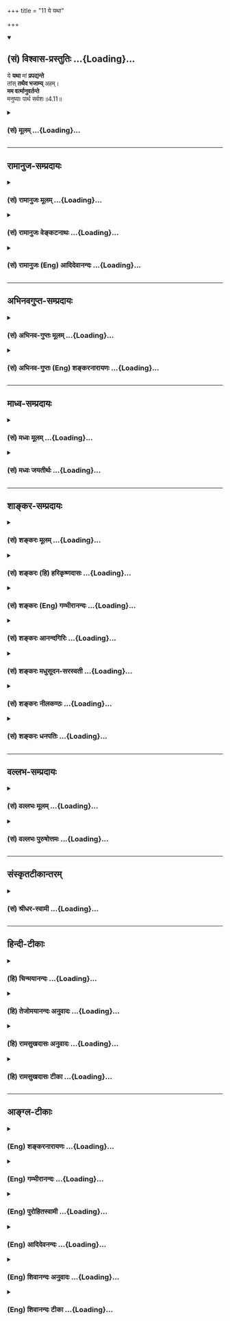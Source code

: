 +++
title = "11 ये यथा"

+++
<div class="js_include" newlevelforh1="2" title="(सं) विश्वास-प्रस्तुतिः" unfilled url="/mahAbhAratam/vyAsaH/shlokashaH/06-bhIShma-parva/03-bhagavad-gItA-parva/saMskRtam/vishvAsa-prastutiH/04_jnAna-yogaH_brahmArp/11_ye_yathA.md">
<details open><summary><h2>(सं) विश्वास-प्रस्तुतिः ...{Loading}...</h2></summary>

ये **यथा** मां **प्रपद्यन्ते**  
तांस् **तथैव भजाम्य्** अहम्।  
**मम वर्त्मानुवर्तन्ते**  
मनुष्याः पार्थ सर्वशः॥4.11॥
</details>
</div>
<div class="js_include collapsed" newlevelforh1="3" title="(सं) मूलम्" unfilled url="/mahAbhAratam/vyAsaH/shlokashaH/06-bhIShma-parva/03-bhagavad-gItA-parva/saMskRtam/mUlam/04_jnAna-yogaH_brahmArp/11_ye_yathA.md">
<details><summary><h3>(सं) मूलम् ...{Loading}...</h3></summary>

ये यथा मां प्रपद्यन्ते तांस्तथैव भजाम्यहम्।  
मम वर्त्मानुवर्तन्ते मनुष्याः पार्थ सर्वशः।।4.11।।
</details>
</div>


_________________
## रामानुज-सम्प्रदायः
<div class="js_include collapsed" newlevelforh1="3" title="(सं) रामानुजः मूलम्" unfilled url="/mahAbhAratam/vyAsaH/shlokashaH/06-bhIShma-parva/03-bhagavad-gItA-parva/saMskRtam/rAmAnujaH/mUlam/04_jnAna-yogaH_brahmArp/11_ye_yathA.md">
<details><summary><h3>(सं) रामानुजः मूलम् ...{Loading}...</h3></summary>

।।4.11। **ये** मत्समाश्रयणापेक्षा **यथा** येन प्रकारेण स्वापेक्षानुरूपं
**मां** संकल्प्य **प्रपद्यन्ते** समाश्रयन्ते **तान्** प्रति **तथैव**
तन्मनीषितप्रकारेण **भजामि** मां दर्शयामि। किमत्र बहुना सर्वे मनुष्या
मदनुवर्तनैकमनोरथा **मम वर्त्म** मत्स्वभावं सर्वं योगिनां वाङ्मनसागोचरम्
अपि स्वकीयैः चक्षुरादिकरणैः **सर्वशः** स्वापेक्षितैः सर्वप्रकारैः अनुभूय
**अनुवर्तन्ते। इदानीं प्रासङ्गिकं परिसमाप्य प्रकृतस्य कर्मयोगस्य
ज्ञानाकारताप्रकारं वक्तुं तथाविधकर्मयोगाधिकारिणो दुर्लभत्वम् आह**

</details>
</div>
<div class="js_include collapsed" newlevelforh1="3" title="(सं) रामानुजः वेङ्कटनाथः" unfilled url="/mahAbhAratam/vyAsaH/shlokashaH/06-bhIShma-parva/03-bhagavad-gItA-parva/saMskRtam/rAmAnujaH/venkaTanAthaH/04_jnAna-yogaH_brahmArp/11_ye_yathA.md">
<details><summary><h3>(सं) रामानुजः वेङ्कटनाथः ...{Loading}...</h3></summary>

  
  
।।4.11।। एवं
साधुपरित्राणाद्यर्थदेवमनुष्यादिसजातीयस्वेच्छावतारवर्णनमुखेनोपासनोपयुक्तं
स्वस्य सौलभ्यमुक्तम्। अथ तस्यैव काष्ठाप्राप्तां दशां दर्शयति ये यथा इति
श्लोकेन। अत्र कृष्णावतारवृत्तान्तेन सहार्चावतारवृत्तान्तोऽपि
सङ्गृहीतः। ये यथा तांस्तथैव इति शब्दाः
पूर्वोक्ताधिकारितदनुष्ठानप्रकारादिनियमनिवृत्तिपरा इत्यभिप्रायेणाह न
केवलमिति। स्वापेक्षानुरूपमिति
पतित्वपुत्रत्वसारथित्ववाराहनारसिंहादिप्रक्रिययेत्यर्थः। सङ्कल्प्य
मनोरथविषयं कृत्वेत्यर्थः। एतदेवात्र प्रपदनमित्याह समाश्रयन्त
इति। तांस्तथैव भजाम्यहम् इत्यत्र तद्भजनप्रकारेणाहमपि
तान्भजामीत्येतदसङ्गतमिति शङ्कानिरासाय तथैवेत्यस्यार्थमाह
तन्मनीषितप्रकारेणेति। न तु स्वकीयपरत्वानुरूपप्रकारेणेति भावः। अत्र
यथाभिलषितफलप्रदानेन पक्षपातपरिहारार्थत्वं परोक्तं पूर्वोत्तराभ्यां
नात्यन्तसङ्गतञ्चातुर्वर्ण्यम् 4।13 इत्यादिनाऽर्थतः पुनरुक्तिश्च स्यात्।
सेवकान् प्रति सेव्यस्य भजनं नाम सुलभदर्शनत्वमित्यभिप्रायेणमां
दर्शयामीत्युक्तम्।  
  
उक्तार्थस्य लोकेऽपि प्रदर्शनपरमुत्तरार्धम् न पुनःयदि ह्यहं न वर्तेयम्
3।23 इत्यादाविव स्वस्य लोकानुविधेयानुष्ठानवत्त्वपरम्
तस्येहासङ्गतत्वादित्यभिप्रायेण वाङ्मनसागोचरसौलभ्यपरतां विवृणोति किमत्र
बहुनेति। मनुष्यशब्दः स्त्र्यादीनामपि सङ्ग्राहक इत्यभिप्रायेण सर्वशब्दः।
अत्र वर्त्मशब्दो न साक्षात्सरणिवाचकः असङ्गतवाक्यार्थत्वप्रसङ्गात्।
नाप्याचारपरः तस्याप्यत्रासङ्गतत्वेनोक्तदूषणत्वात्। अत एवएवं प्रवर्तितं
चक्रम् 3।16तेनैव स्थापिता ब्रह्ममर्यादा लोकभाविनी
इत्याद्युक्तशास्त्रमर्यादानुवर्तनपरत्वमपि निरस्तम्। अतोऽत्र
सौलभ्योपदेशप्रकरणे
स्वासाधारणविग्रहचेष्टासौशील्यादिस्वभावसमुदायपरत्वमेवोचितमित्यभिप्रायेणोक्तं
मम वर्त्म मत्स्वभावं सर्वमिति। सरणिवाचकमपि हिशब्दमुपचारात् स्वभावविषयतया
प्रयुञ्जते। यथाकोऽयं पन्था यदसि विमुखो मन्दभाग्ये मयीत्थम् इति। मनुष्याः
इत्यनेन सूचितमुच्यते योगिनामिति। योगपरिशुद्धमनसां वाङ्मनसागोचरमपि मां
सचक्षुषो मनुष्या बाह्येन्द्रियैरप्यनुभवन्तीत्यर्थः।
प्रियतमपितृपुत्रसुहृद्भ्रातृभृत्यसारथित्वादिरूपाण्यर्चावताररूपाणि
चसर्वशः इत्यनेन विवक्षितानीत्याहस्वापेक्षितैरिति। अनुभूयानुवर्तन्ते
अनुभवन्तो वर्तन्त इत्यर्थः। अलङ्करणयात्रोत्सवसेवादिर्वाऽत्र प्रकारः।
अत्र योगिनां वाङ्मनसागोचरमपिचक्षुरादिकरणैः इति वचनादर्चावताररूपेऽपि
पररूपत्वानुसन्धानं दर्शितम्। यथा स्मरन्तितामेव ब्रह्मरूपिणीम्
वि.ध.103।29 इति। वक्ष्यति च भगवान्भुजैश्चतुर्भिः इत्यादि। एवं प्रसङ्गात्
सौलभ्यातिरेकं सारथ्यादिना पश्यतोऽपि पाण्डवस्योपासिसिषापूर्त्यर्थं
कण्ठोक्त्याप्युपदिदेश।  
  
नन्वेतावताऽपि चोद्यानुमानतर्काणां कः परिहार उक्तो भवति तदुच्यते
हेयप्रत्यनीकः स्वयं हेयं कथमुपाददीतेति चोद्यमवतारादेर्हेयत्वाभावादेव
निरस्तम् तदभावश्चाकर्मवश्यत्वाप्राकृतत्वस्वेच्छाकृतत्वादिभिः।
पुण्यपापाद्यभावे नियन्त्रन्तराभावे च कथं जन्मादीत्येतदपि स्वेच्छया
परिहृतम्। हिताहिताज्ञानाशक्त्यादिचोद्यमकर्मवश्यस्य
लीलयाऽवतरतोऽस्याहिताभावात्तदज्ञानाभावाच्च निरस्तम्। प्रयोजनाभावचोद्यं तु
साधुपरित्राणादिप्रयोजनवर्णनेनापाकृतम्। यत्तु साधुपरित्राणादौ
सङ्कल्पमात्रेणापि शक्ये किमवतारादिनेति तदपिपरित्राणाय साधूनाम् 4।8
इत्यत्रमन्नाम इत्यारभ्यआलापादिदानेन तेषां परित्राणाय रा.भा.4।8 इत्यन्तेन
भाष्येणधर्मसंस्थापनार्थाय 4।8 इत्यत्रआराध्यस्वरूपप्रदर्शनेन इत्यनेनये
यथा इत्यत्र सर्वसाधारणस्वसौलभ्यातिरेकप्रदर्शनेन च परिहृतम्। यदुक्तम्
ईश्वरो न वस्तुतो जन्मादिमान् अकर्मवश्यत्वात् मुक्तात्मवत् इति
तत्रेश्वराभ्युपगमानभ्युपगमयोर्धर्मिग्राहकबाधाश्रयासिद्धी। किञ्च किमत्र
कर्महेतुकजन्मादिरहित इति साध्यार्थः उताकर्महेतुकजन्मादिरहित इति अथवा
सामान्येन जन्मादिमात्ररहित इति। न प्रथमः सिद्धसाधनात्। न द्वितीयः
हेतोरप्रयोजकत्वात्। न हि कर्मनिवृत्तिरकर्महेतुकं जन्मापि निवर्तयति
निषेधस्वरूपसमर्पकप्रमाणेन बाधश्च यथाग्नेरनौष्ण्यानुमाने। न तृतीयः
दृष्टान्तस्य साध्यविकलत्वात् मुक्तस्यापि हि शरीरपरिग्रहोजक्षन्क्रीडन्
रममाणः छां.उ.8।12।3 स एकधा भवति त्रिधा भवति छां.उ.7।26।2
इत्यादिश्रुतिसिद्धः। तर्हि मुक्तोऽपि पक्षीकृत इति चेत् तदा को दृष्टान्तः
घटादिरिति चेत् न तत्र शरीरपरिग्रहाद्यभावस्य अचेतनत्वोपाधिकत्वात्। एतेन
यो जन्मादिमान् स कर्मवश्य इति व्यतिरेकोऽपि भग्नः।
यस्त्वीश्वरनियोगाविषयत्वादिति सोऽपि प्रथमेन तुल्यार्थः।
पुण्यपापनिरूपकशास्त्रस्यैवेश्वराज्ञारूपत्वात्। यत्तु तत्कारणरहितत्वात्
यो यत्कारणरहितः न स तद्वानिति तदप्यसत् उपादानकारणविवक्षया प्रयोगे
त्वप्राकृताकर्मनिमित्तावतारोपादाननित्यविग्रहसद्भावोपपादनाद्धेत्वसिद्धेः।
निमित्तविवक्षया प्रयोगे तु सङ्कल्पादिनिमित्तोपपादनात्। सामान्यविवक्षाऽपि
तत एवोक्तोत्तरा। एवंसङ्कुचितज्ञानशून्यत्वात् इत्यादिष्वपि
धर्मिग्राहकबाधादिकं भाव्यम्साध्यप्रयोजनरहितत्वात् इत्यत्र हेत्वसिद्धिश्च
साधुपरित्राणलीलादिप्रयोजनस्योक्तत्वात्। तथापीदानीन्तनं सुखं
प्राङ्नास्तीति तेनांशेनापूर्णत्वं प्रसज्यत इति चेत् न इदमपूर्णत्वम्
इष्टविघाताभावात् इच्छाकाले च तत्सिद्धेः तदानीमपि यदीच्छेत्सिद्ध्येदिति
योग्यतासद्भावात् उत्तरकालीनस्यापि तस्य प्रागपीश्वरेण सर्वज्ञेन
स्वसुखतयाऽनुसन्धीयमानत्वात्। एवमतीतेऽपि भाव्यम्। भविष्यतोऽपि सुखत्वेन
प्रकाशमानत्वे किमर्था तत्रेच्छा इति चेदुत्पत्त्यर्थेति ब्रूमः। तया किं
प्रयोजनं इति चेत्सैव सा तर्हि पूर्वोत्तरकालयोर्नास्तीति तयोः
कालयोरपूर्णत्वमिति चेत् न तत्कालीनतया तयैव सर्वदा ज्ञायमानया पूर्णत्वात्
ननु कस्यचिदिष्यमाणत्वं तदलाभे दुःखादिति चेत् न तल्लाभस्य प्रयोजनत्वेनैव
तदुपपत्तेः अशक्तस्य हि तदिच्छतस्तदसिद्धेर्दुःखं जायते शक्तस्य तु
तदिच्छैव तत्सुखत्वं पुष्यतीति न सङ्कटं किञ्चिदिति। एतेन
साध्यप्रयोजनरहितत्वे हेतौ मुक्तदृष्टान्तोऽपि साधनविकलःजक्षन्क्रीडन्
छां.उ.8।12।3 इत्यादिश्रुतेः। ये तु परमसाम्यापन्नदृष्टान्तेन
सर्वज्ञत्वादित्यादिहेतवः तेष्वपि साध्यविकलत्वादिदोषः समानः।
प्रसङ्गाश्चानुमानवद्व्याप्त्याद्यभावेन दूषिता इति।  
  
तदेवं सिद्धं जन्मादिकमीश्वरस्य सत्यं तत्प्रतिपादकं च वचः प्रमाणमिति।
यत्त्ववतारेषु दुःखशोकभयादिकं क्वचिदुच्यते तदस्यापहतपाप्मत्वादिबलात्तेन
वञ्चयते लोकान् म.भा.5।68।15 इत्यादिवचनबलाच्चाभिनयमात्रं मन्तव्यमिति।  
  

</details>
</div>
<div class="js_include collapsed" newlevelforh1="3" title="(सं) रामानुजः (Eng) आदिदेवानन्दः" unfilled url="/mahAbhAratam/vyAsaH/shlokashaH/06-bhIShma-parva/03-bhagavad-gItA-parva/saMskRtam/rAmAnujaH/english/AdidevAnandaH/04_jnAna-yogaH_brahmArp/11_ye_yathA.md">
<details><summary><h3>(सं) रामानुजः (Eng) आदिदेवानन्दः ...{Loading}...</h3></summary>

4.11 Whoever desirous of resorting to Me, in whatever manner they think of Me according to their inclinations and take refuge in Me, i.e.,
resort to Me - I favour them in the same manner as desired by them; I reveal Myself to them. Why say much here! All men who are intent on following Me do experience, with their own eyes and other organs of sense in all ways, i.e., in every way wished by them, My form (including images), however inaccessible it might be to speech and thought of the Yogins. Now, after completing the incidental topic (with regard to divine incarnations), in order to teach the mode in which Karma Yoga itself acires the form of Jnana, He begins to speak of the difficulty in finding persons who are alified for Karma Yoga of this kind.

</details>
</div>


_________________
## अभिनवगुप्त-सम्प्रदायः
<div class="js_include collapsed" newlevelforh1="3" title="(सं) अभिनव-गुप्तः मूलम्" unfilled url="/mahAbhAratam/vyAsaH/shlokashaH/06-bhIShma-parva/03-bhagavad-gItA-parva/saMskRtam/abhinava-guptaH/mUlam/04_jnAna-yogaH_brahmArp/11_ye_yathA.md">
<details><summary><h3>(सं) अभिनव-गुप्तः मूलम् ...{Loading}...</h3></summary>

।।4.11 4.12।। यतः ये यथेति। कांक्षन्त इति। ये यथैव +++(S K ययैव)+++ बुद्ध्या
मामाश्रयन्ते तान् प्रति तदेव स्वरूपमहं गृह्णन् ताननुगृह्णामि। एवमेव
मदीयं मार्गं मन्मया अमन्मयाश्च सर्व एवानुवर्तन्ते। न हि
ज्योतिष्टोमादिरन्यो मार्गः मदीयैव सा तथेच्छा। वक्ष्यते हि चातुर्वर्ण्य
मया सृष्टमिति। अन्यस्तु आह लिङ्गर्थे लट् यथा अतिरात्रे षोडशिनं गृह्णन्ति
इत्यत्र +++(S omits इत्यत्र)+++ गृह्णीयु इत्यर्थः एवमिहापि अनुवर्तन्ते +++(N
omits अनुवर्तन्ते)+++ अनुवर्तेरन् इति। मानुषे एव लोके भोगापवर्गलक्षणा
सिद्धिः नान्यत्रेति।

</details>
</div>
<div class="js_include collapsed" newlevelforh1="3" title="(सं) अभिनव-गुप्तः (Eng) शङ्करनारायणः" unfilled url="/mahAbhAratam/vyAsaH/shlokashaH/06-bhIShma-parva/03-bhagavad-gItA-parva/saMskRtam/abhinava-guptaH/english/shankaranArAyaNaH/04_jnAna-yogaH_brahmArp/11_ye_yathA.md">
<details><summary><h3>(सं) अभिनव-गुप्तः (Eng) शङ्करनारायणः ...{Loading}...</h3></summary>

4.11 See Comment under 4.12

</details>
</div>


_________________
## माध्व-सम्प्रदायः
<div class="js_include collapsed" newlevelforh1="3" title="(सं) मध्वः मूलम्" unfilled url="/mahAbhAratam/vyAsaH/shlokashaH/06-bhIShma-parva/03-bhagavad-gItA-parva/saMskRtam/madhvaH/mUlam/04_jnAna-yogaH_brahmArp/11_ye_yathA.md">
<details><summary><h3>(सं) मध्वः मूलम् ...{Loading}...</h3></summary>

।।4.11।। न च मद्भजनमात्रेण मुक्तिर्भवत्यन्यदेवतारूपेण तथापि
सर्वेषामानुरूप्येण फलं ददामीत्याह येयथेति। सेवयामि फलदानेन न तु
गुणभावेन। कथमयं विशेषः इत्यत आह मम वर्त्मेति। अन्यदेवता यजन्तोऽपि मम
वर्त्मैवानुवर्तन्ते। सर्वकर्मकर्तृत्वात् भोक्तृत्वाच्च
मम। येऽप्यन्यदेवताभक्ताः 9।23 इति वक्ष्यति। यो देवानां नामधा एक एव
ऋक्सं.8।3।17।3 इति श्रुतिः। भगवानेव च तत्राभिधीयते। अजस्य
नाभावध्येकमर्पितम् ऋक्सं.8।3।17।6 इति तल्लिङ्गात्।

</details>
</div>
<div class="js_include collapsed" newlevelforh1="3" title="(सं) मध्वः जयतीर्थः" unfilled url="/mahAbhAratam/vyAsaH/shlokashaH/06-bhIShma-parva/03-bhagavad-gItA-parva/saMskRtam/madhvaH/jayatIrthaH/04_jnAna-yogaH_brahmArp/11_ye_yathA.md">
<details><summary><h3>(सं) मध्वः जयतीर्थः ...{Loading}...</h3></summary>

।।4.11।। ये यथा इति वाक्यं न प्रकृतेन साक्षात् सङ्गतम् अतस्तत्सङ्गमयितुं
मध्ये शङ्कान्तरं निराकरोति **न चे**ति। मामुपासिता मद्भावमागता
इत्युक्त्याऽन्यदेवतादिरूपेण मद्भजनमात्रेण त्रैविद्यानामपि मुक्तिर्भवतीति
नाशङ्कनीयमित्यर्थः। विष्णुं सामान्यतः सर्वोत्तमं ज्ञात्वाऽन्यदेवताः
पितॄंश्चेष्ट्वाऽन्ते विष्णौ समर्पणमन्यदेवतादिरूपेण भगवद्भजनम्। उपपत्तिं
तूत्तरत्र वक्ष्यामीति भगवतोऽभिप्रायः। तत्किं त्रैविद्यानां त्वद्भजनं
निरर्थकमेव इत्यत आह **तथापी**ति। यद्यपि न मुक्तिं ददामि तथापि तदभिप्रेतं
स्वर्गादिकं ददामीति शेषः। एवं तर्हि ज्ञानिभ्यो मुक्तिं
त्रैविद्येभ्योऽल्पं फलं ददद्विषमो भगवान्
स्यादित्याशङ्कानिरासार्थत्वेनोत्तरवाक्यं सङ्गमयन्नाह **सर्वेषामि**ति।
अनुरूपेण सेवानुसारेण सर्वेषां ज्ञानिनां त्रैविद्यानां चेति चतुर्थ्यर्थे
षष्ठी। तथैव भजामि इत्येतदन्यथाप्रतीतिनिरासाय व्याचष्टे
**सेवयामी**ति। बहुलमेतन्निदर्शनम् इति वचनात्स्वार्थे णिच्। मम वर्त्म
इत्यस्य सङ्गत्यप्रतीतेस्तामाह **कथमि**ति। यः फलतारतम्यहेतुरयं
ज्ञानिभ्यस्त्रैविद्यानां सेवायां विशेषः कथं किम्प्रकार इत्यर्थः।
कथमनेनैतच्छङ्कापरिहारः इत्यतो व्याचष्टे **अन्ये**ति। न केवलं ज्ञानिनः
किन्त्वन्यदेवता यजन्तोऽपि त्रैविद्या इति यावत्। किं तत्सर्वेषां
त्वद्वर्त्मानुवर्तनं इत्यत आह **सर्वे**ति। भोक्तृत्वाद्धविरादीनाम्। एतत्
द्वयमेव भगवद्वर्त्मानुवर्तनम्। तथा व्यवहारे निमित्तत्वात्पञ्चमी।
इदमुक्तं भवति। अहमेव सर्वयज्ञानां भोक्ता च प्रेरकश्च। तदेतज्ज्ञात्वा
भागवता निष्कामा मामेव यजन्ते। त्रैविद्यास्त्वेतत्तत्त्वतोऽजानानाः
कर्मणां सिद्धिं काङ्क्षन्तोऽन्यदेवता यजन्ते। एवं सेवाविशेषाद्युक्तं
फलतारतम्यमिति। कुत इदं भगवतोऽभिप्रेतम् इत्यत आह **येऽपी**ति। अनेन
श्लोकद्वयमुपात्तम्। तत्र च स्पष्टमेषोऽर्थः प्रतीयते।
नन्विन्द्रादिनामवद्भिर्मन्त्रैर्दत्तं हविरादिकं कथं भगवान् भुङ्क्ते
भगवतः सर्वनामत्वेन मन्त्राणां तत्परत्वादिति भावेनाह **य** इति। ननु
विश्वकर्मैवमुच्यत इत्यत आह **भगवानेवे**ति। तत्र चेति सम्बन्धः। अनेन
भगवतः सर्वयज्ञादिभोक्तृत्वे बाधकं परिहृतम्।

</details>
</div>


_________________
## शाङ्कर-सम्प्रदायः
<div class="js_include collapsed" newlevelforh1="3" title="(सं) शङ्करः मूलम्" unfilled url="/mahAbhAratam/vyAsaH/shlokashaH/06-bhIShma-parva/03-bhagavad-gItA-parva/saMskRtam/shankaraH/mUlam/04_jnAna-yogaH_brahmArp/11_ye_yathA.md">
<details><summary><h3>(सं) शङ्करः मूलम् ...{Loading}...</h3></summary>

।।4.11।। **ये यथा** येन प्रकारेण येन प्रयोजनेन यत्फलार्थितया **मां
प्रपद्यन्ते तान् तथैव** तत्फलदानेन **भजामि** अनुगृह्णामि **अहम्**
इत्येतत्। तेषां मोक्षं प्रति अनर्थित्वात्। न हि एकस्य मुमुक्षुत्वं
फलार्थित्वं च युगपत् संभवति। अतः ये फलार्थिनः तान् फलप्रदानेन ये
यथोक्तकारिणस्तु अफलार्थिनः मुमुक्षवश्च तान् ज्ञानप्रदानेन ये ज्ञानिनः
संन्यासिनः मुमुक्षवश्च तान् मोक्षप्रदानेन तथा आर्तान् आर्तिहरणेन इत्येवं
यथा प्रपद्यन्ते ये तान् तथैव भजामि इत्यर्थः। न पुनः रागद्वेषनिमित्तं
मोहनिमित्तं वा कञ्चित् भजामि। सर्वथापि सर्वावस्थस्य **मम** ईश्वरस्य
**वर्त्म** मार्गम् **अनुवर्तन्ते मनुष्याः** यत्फलार्थितया यस्मिन् कर्मणि
अधिकृताः ये प्रयतन्ते ते मनुष्या अत्र उच्यन्ते हे **पार्थ सर्वशः**
सर्वप्रकारैः।। यदि तव ईश्वरस्य रागादिदोषाभावात् सर्वप्राणिषु
अनुजिघृक्षायां तुल्यायां सर्वफलप्रदानसमर्थे च त्वयि सति वासुदेवःसर्वम्
इति ज्ञानेनैव मुमुक्षवः सन्तः कस्मात् त्वामेव सर्वे न प्रतिपद्यन्ते इति
शृणु तत्र कारणम्

</details>
</div>
<div class="js_include collapsed" newlevelforh1="3" title="(सं) शङ्करः (हि) हरिकृष्णदासः" unfilled url="/mahAbhAratam/vyAsaH/shlokashaH/06-bhIShma-parva/03-bhagavad-gItA-parva/saMskRtam/shankaraH/hindI/harikRShNadAsaH/04_jnAna-yogaH_brahmArp/11_ye_yathA.md">
<details><summary><h3>(सं) शङ्करः (हि) हरिकृष्णदासः ...{Loading}...</h3></summary>

।।4.11।। तब क्या आपमें रागद्वेष हैं जिससे कि आप किसीकिसीको ही आत्मभाव
प्रदान करते हैं सबको नहीं करते इसपर कहते हैं जो भक्त जिस प्रकारसे जिस
प्रयोजनसे जिस फलप्राप्तिकी इच्छासे मुझे भजते हैं उनको मैं उसी प्रकार
भजता हूँ अर्थात् उनकी कामनाके अनुसार ही फल देकर मैं उनपर अनुग्रह करता
हूँ क्योंकि उन्हेंमोक्षकी इच्छा नहीं होती। एक ही पुरुषमें मुमुक्षुत्व और
फलार्थित्व ( फलकी इच्छा करना ) यह दोनों एक साथ नहीं हो सकते। इसलिये जो
फलकी इच्छावाले हैं उन्हें फल देकर जो फलको न चाहते हुए शास्त्रोक्त
प्रकारसे कर्म करनेवाले और मुमुक्षु हैं उनको ज्ञान देकर जो ज्ञानी
संन्यासी और मुमुक्षु हैं उन्हें मोक्ष देकर तथा आर्तोंका दुःख दूर करके इस
प्रकार जो जिस तरहसे मुझे भजते हैं उनको मैं भी वैसे ही भजता हूँ।
रागद्वेषके कारण यह मोहके कारण तो मैं किसीको भी नहीं भजता। हे पार्थ
मनुष्य सब तरहसे बर्तते हुए भी सर्वत्र स्थित मुझ ईश्वरके ही मार्गका सब
प्रकारसे अनुसरण करते हैं जो जिस फलकी इच्छासे जिस कर्मके अधिकारी बने हुए
( उस कर्मके अनुरूप ) प्रयत्न करते हैं वे ही मनुष्य कहे जाते हैं।

</details>
</div>
<div class="js_include collapsed" newlevelforh1="3" title="(सं) शङ्करः (Eng) गम्भीरानन्दः" unfilled url="/mahAbhAratam/vyAsaH/shlokashaH/06-bhIShma-parva/03-bhagavad-gItA-parva/saMskRtam/shankaraH/english/gambhIrAnandaH/04_jnAna-yogaH_brahmArp/11_ye_yathA.md">
<details><summary><h3>(सं) शङ्करः (Eng) गम्भीरानन्दः ...{Loading}...</h3></summary>

4.11 Yatha, according to the manner in which, the purpose for which,
seeking, whatever fruit; prapadyante, they approach; mam, Me; aham, I;
bhajami, favour; tan, them; tatha eva, in that very manner, by granting
that fruit. This is the idea. For they are not seekers of Liberation. It
is certainly impossible for the same person to be a seeker of Liberation
and, at the same time, a seeker of rewards (of actions). Therefore, by
granting fruits to those who hanker after fruits; by granting Knowledge
to those who follow what has been stated (in the scriptures) and are
seekers of Liberation, but do not hanker after rewards; and by granting
Liberation to those who are men of wisdom and are monks aspiring for
Liberation; and so also by removing the miseries of those who suffer- in
these ways I favour them just according to the manner, in which they
approach Me. This is the meaning. On the other hand, I do not favour
anybody out of love or aversion, or out of delusion. Under all
circumstances, O son of Prtha, manusyah, human beings; anuvartante,
follow; sarvasah, in every way; mama, My; vartma, path, \[The paths
characterized by Knowledge and by action (rites and duties).\] the path
of God who am omnipresent. By 'human beings' are meant those people who
become engaged in their respective duties to which they are alified
according to the results they seek. 'If Your wish to be favourable is
the same towards all creatures on account of the absence of the defects
of love and aversion in You who are God, and You are there with Your
capacity to grant all rewards, why then do not all, becoming desirous of
Liberation, take refuge in You alone with the very knowledge that
Vasudeva is everything;' As to that, hear the reason for this:

</details>
</div>
<div class="js_include collapsed" newlevelforh1="3" title="(सं) शङ्करः आनन्दगिरिः" unfilled url="/mahAbhAratam/vyAsaH/shlokashaH/06-bhIShma-parva/03-bhagavad-gItA-parva/saMskRtam/shankaraH/AnandagiriH/04_jnAna-yogaH_brahmArp/11_ye_yathA.md">
<details><summary><h3>(सं) शङ्करः आनन्दगिरिः ...{Loading}...</h3></summary>

।।4.11।। ईश्वरः सर्वेभ्यो भूतेभ्यो मोक्षं प्रयच्छति
चेत्प्रागुक्तविशेषणवैयर्थ्यं यदि तु केभ्यश्चिदेव मोक्षं प्रयच्छेत्तर्हि
तस्य रागादिमत्त्वादनीश्वरत्वापत्तिरिति शङ्कते **तव तर्हीति।** ये
मुमुक्षवस्तेभ्यो मोक्षमीश्वरो ज्ञानसंपादनद्वारा प्रयच्छति
फलान्तरार्थिभ्यस्तु तत्तदुपायानुष्ठानेन तत्तदेव ददातीति नास्य
रागद्वेषाविति परिहरति **उच्यत इति।** मुमुक्षूणामीश्वरानुसारित्वेऽपि
फलान्तरार्थिनां कुतस्तदनुसारित्वमित्याशङ्क्यफलमत उपपत्ते रिति न्यायेन
तत्फलस्येश्वरायत्तत्वात्तदनुवर्तित्वमावश्यकमित्याह **ममेति।**
भगवद्वचनभागिनां सर्वेषामेव कैवल्यमेकरूपं किमिति नानुगृह्यते तत्राह
**तेषामिति।** अभ्युदयनिःश्रेयसार्थित्वं प्रार्थनावैचित्र्यादेकस्यैव किं
न स्यादित्याशङ्क्य पर्यायेण तदनुपपत्तिं साधयति **नहीति।** मुमुक्षूणां
फलार्थिनां च विभागे स्थिते सत्यनुग्रहविभागं फलितमाह **अत इति।**
फलप्रदानेनानुगृह्णामीति संबन्धः। नित्यनैमित्तिककर्मानुष्ठायिनामेव
फलार्थित्वाभावे सति मुमुक्षुत्वे कथं तेष्वनुग्रहः स्यादिति तत्राह **ये**
**यथोक्तेति।** ज्ञानप्रदानेन भजामीत्युत्तरत्र संबन्धः। सन्ति
केचित्त्यक्तसर्वकर्माणो ज्ञानिनो
मोक्षमेवापेक्ष्यमाणास्तेष्वनुग्रहप्रकारं प्रकटयति **ये ज्ञानिन इति।**
केचिदार्ताः सन्तो ज्ञानादिसाधनान्तररहिता
भगवन्तमेवार्तिमपहर्तुमनुवर्तन्ते तेषु भगवतोऽनुग्रहविशेषं दर्शयति
**तथेति।** पूर्वार्धव्याख्यानमुपसंहरति **इत्येवमिति।** भगवतोऽनुग्रहे
निमित्तान्तरं निवारयति **न पुनरिति।** फलार्थित्वे मुमुक्षुत्वे च
जन्तूनां भगवदनुसरणमावश्यकमित्युत्तरार्धं विभजते **सर्वथापीति।**
सर्वावस्थत्वं तेन तेनात्मना परस्यैवेश्वरस्यावस्थानं मार्गो
ज्ञानकर्मलक्षणः। मनुष्यग्रहणादितरेषामीश्वरमार्गानुवर्तित्वपर्युदासः
स्यादित्याशङ्क्याह **यत्फलेति।** सर्वप्रकारैर्मम मार्गमनुवर्तन्त इति
पूर्वेण संबन्धः।

</details>
</div>
<div class="js_include collapsed" newlevelforh1="3" title="(सं) शङ्करः मधुसूदन-सरस्वती" unfilled url="/mahAbhAratam/vyAsaH/shlokashaH/06-bhIShma-parva/03-bhagavad-gItA-parva/saMskRtam/shankaraH/madhusUdana-sarasvatI/04_jnAna-yogaH_brahmArp/11_ye_yathA.md">
<details><summary><h3>(सं) शङ्करः मधुसूदन-सरस्वती ...{Loading}...</h3></summary>

।।4.11।। ननु ये ज्ञानतपसा पूता निष्कामास्ते त्वद्भावं गच्छन्ति ये
त्वपूताः सकामास्ते न गच्छन्तीति फलदातुस्तव वैषम्यनैर्घृण्ये स्यातामिति
नेत्याह ये आर्ताः अर्थार्थिनो जिज्ञासवो ज्ञानिनश्च यथा येन प्रकारेण
सकामतया निष्कामतया च मामीश्वरं सर्वफलदातारं प्रपद्यन्ते भजन्ति तांस्तथैव
तदपेक्षितफलदानेनैव भजाम्यनुगृह्णाम्यहम्। न। यदुच्यते सर्वज्ञस्येश्वरस्य
सर्वकार्यविपर्ययेण तत्रामुमुक्षूनार्तानर्थार्थिनश्चार्तिहरणेनार्थदानेन
चानुगृह्णामि। जिज्ञासून्विविदिषन्ति यज्ञेन
इत्यादिश्रुतिविहितनिष्कामकर्मानुष्ठातॄन् ज्ञानदानेन ज्ञानिनश्च
मुभुक्षून् मोक्षदानेन न त्वन्यकामायान्यद्ददामीत्यर्थः। ननु तथापि
स्वभक्तानामेव फलं ददासि नत्वन्यदेवभक्तानामिति वैषम्यं स्थितमेवेति
नेत्याह मम सर्वात्मनो वासुदेवस्य वर्त्म भजनमार्गं
कर्मज्ञानलक्षणमनुवर्तन्ते। हे पार्थ सर्वशः
सर्वप्रकारैरिन्द्रादीनप्यनुवर्तमाना मनुष्या इति कर्माधिकारेणइन्द्रं
मित्रं वरुणमग्निमाहुः इत्यादिमन्त्रवर्णात्फलमत उपपत्तेः इति न्यायाच्च
सर्वरूपेणापि फलदाता भगवानेक एवेत्यर्थः। तथाच वक्ष्यतियेऽप्यन्यदेवताभक्ता
इत्यादि।

</details>
</div>
<div class="js_include collapsed" newlevelforh1="3" title="(सं) शङ्करः नीलकण्ठः" unfilled url="/mahAbhAratam/vyAsaH/shlokashaH/06-bhIShma-parva/03-bhagavad-gItA-parva/saMskRtam/shankaraH/nIlakaNThaH/04_jnAna-yogaH_brahmArp/11_ye_yathA.md">
<details><summary><h3>(सं) शङ्करः नीलकण्ठः ...{Loading}...</h3></summary>

।।4.11।। ननु साध्वसाध्वोस्त्राणविनाशौ कुर्वतस्तव वैषम्यनैर्घृण्ये स्तोऽतः
किं तवास्मदादितुल्यस्य जन्मकर्मस्वरूपाणां चिन्तनेनेत्याशङ्क्याह **ये
यथेति।** ये मनुष्याः मां सर्वशरीरस्थं यथा येन प्रकारेण शत्रुत्वेन
मित्रत्वेन वा प्रपद्यन्ते प्राप्नुवन्ति तांस्तेनैव प्रकारेणाहमपि
भजाम्यनुसरामि। ये तु मम वर्त्म भक्तिध्यानप्रणिधानात्मकमनुवर्तन्ते
तान्ममात्मभूतांस्तथैव सर्वशः सर्वैः प्रकारैरनुवर्तेऽहमिति योजना। ततश्च
मद्बिम्बभूते प्राणिजाते यथा यः प्रीतिं द्वेषं वा करोति
तस्मिन्प्रतिबिम्बभूतेऽहमपि तथैव प्रीतिं द्वेषं च करोमि। बिम्बपूजापरिभवौ
प्रतिबिम्बे एव संक्रामतोऽतो न मम वैषम्यनैर्घृण्ये स्तः। तस्मात्
श्रेयोर्थिना सर्वस्य कल्याणायैव यतितव्यमिति भावः। भाष्ये तु ये यथा येन
प्रकारेण येन प्रयोजनेन आर्ता जिज्ञासवोऽर्थार्थिनो ज्ञानिनो वा
प्रतिपद्यन्ते तांस्तथैव पीडापरिहारेण ज्ञानदानेन अर्थदानेन मोक्षदानेन
वाऽनुगृह्णामि। सर्वथा ते ममैव वर्त्मानुवर्तन्त इति अन्यदेवताभक्ता इति
चैतद्व्याचक्षते।

</details>
</div>
<div class="js_include collapsed" newlevelforh1="3" title="(सं) शङ्करः धनपतिः" unfilled url="/mahAbhAratam/vyAsaH/shlokashaH/06-bhIShma-parva/03-bhagavad-gItA-parva/saMskRtam/shankaraH/dhanapatiH/04_jnAna-yogaH_brahmArp/11_ye_yathA.md">
<details><summary><h3>(सं) शङ्करः धनपतिः ...{Loading}...</h3></summary>

।।4.11।। एवं स्वस्मिन्प्रसक्तौ रागद्वेषौ वारयति **य इति।** ये यथा येन
प्रकारेण यदर्थं मोक्षाथमर्थार्थमार्तिनिवृत्त्यर्थं ज्ञानार्थं च मां
प्रपद्यन्ते भजन्ति तांस्तथैव तत्तत्फलप्रदानेनाहं समस्तफलप्रदाता
परमेश्वरो भजाम्यनुगृह्णामि। ये मनुष्याः यत्फलार्थितया
यस्मिन्कर्मण्यधिकृता इन्द्रादिदेवतान्तरं यजन्ते सर्वशः सर्वप्रकारेण
प्रवृत्तास्ते ममैव सर्वात्मनस्तत्कर्मात्मकं वर्त्म मार्गभनुवर्तन्ते।
येतु ये मनुष्याः मां सर्वशरीरस्थं यथा येन प्रकारेण शत्रुत्वेन मित्रत्वेन
वा प्रपद्यन्ते प्राप्नुवन्ति तांस्तेनैव प्रकारेणाहमपि भजाम्यनुसरामि।
येतु मम वर्त्म भक्तिध्यानप्रणिधानात्मकं अनुवर्तन्ते तान्ममात्मभूतान्
तथैव सर्वशः सर्वप्रकारैः अनुवर्तेऽहमिति वर्णयन्ति तैस्त्वर्थान्तरं
वर्णनीयमिति व्यग्रचित्तैः मामुपाश्रिताः यजन्त इति
पूर्वोत्तरग्रन्थानुसारी प्रपद्यन्ते भजामीत्यनयोर्यथाश्रुतार्थः
परित्यक्तः। एतेन ममेत्यादिक्लिष्टकल्पनापि प्रत्युक्ता। इतरमनुष्या अपि मम
वर्त्मानुवर्तन्ते त्वया तु मत्संबन्धिनापि मदनुर्वतनं न क्रियत
इत्यत्याश्चर्यमिति द्योतयन्नाह **पार्थेति।**

</details>
</div>


_________________
## वल्लभ-सम्प्रदायः
<div class="js_include collapsed" newlevelforh1="3" title="(सं) वल्लभः मूलम्" unfilled url="/mahAbhAratam/vyAsaH/shlokashaH/06-bhIShma-parva/03-bhagavad-gItA-parva/saMskRtam/vallabhaH/mUlam/04_jnAna-yogaH_brahmArp/11_ye_yathA.md">
<details><summary><h3>(सं) वल्लभः मूलम् ...{Loading}...</h3></summary>

।।4.11।। ननु तर्हि त्वय्यपि वैषम्यं यस्मादेवमुपाश्रितानामेवात्मभावं ददासि
नान्येषामिति तत्राह ये यथेति। ये यादृशा अधिकारिणः
पुष्टिप्रवाहमर्यादामार्गीयाः येन येन प्रकारेण सकामतया निष्कामतया वा मां
प्रपद्यन्ते आश्रयन्ते तानहं तथैव भजाम्यनुकरोमि। तच्चात्मने प्रतिमुखस्य
यथा मुखश्रीः इतिन्यायेनाङ्गीकरोमि कल्पतरुवत्। न तु सकामा ये मां
विहायेन्द्रादीनेव यजन्ते तानहमुपेक्षे इति मन्तव्यं यतः सर्वशः
सर्वप्रकारैर्देवान्तरभजनभेदैर्मनुष्या मम वर्त्मानुवर्तन्ते। न तु
मामेवाऽथापि। तत्तद्रूपेण ममैव सेव्यत्वश्रवणात् तथा तेषामविवेकतो भजनं न
साधु वस्तुविमर्शे तन्ममैवायाति तदंशित्वात्। वक्ष्यते च
येऽप्यन्यदेवताभक्ताः 9।3 इत्यादिना।

</details>
</div>
<div class="js_include collapsed" newlevelforh1="3" title="(सं) वल्लभः पुरुषोत्तमः" unfilled url="/mahAbhAratam/vyAsaH/shlokashaH/06-bhIShma-parva/03-bhagavad-gItA-parva/saMskRtam/vallabhaH/puruShottamaH/04_jnAna-yogaH_brahmArp/11_ye_yathA.md">
<details><summary><h3>(सं) वल्लभः पुरुषोत्तमः ...{Loading}...</h3></summary>

  
  
।।4.11।। ननु त्वत्सङ्गता एवैके लीलायां सम्बन्धं प्राप्नुवन्ति एके मुक्तिं
तत्र किं कारणं इत्याशङ्क्याहुः ये यथा मामिति। हे पार्थ ये मां यथा येन
प्रकारेण यदिच्छया वा प्रपद्यन्ते प्रपन्ना भवन्ति अहं तांस्तथैव भजामि
तत्फलरूपेण वशे भवामि। अत्रायमर्थः यौ तु साक्षान्मत्प्राप्त्यर्थं च
भक्तिज्ञानमार्गावुक्तौ तत्र यस्योत्तमत्वज्ञानेन यत्र रुचिः स्यात्तस्य
तददाने तन्मनोरथो न स्यात् दुःखं स्यात् तदा ममात्मत्वं भज्येताऽतस्तथा
करोमि। ये इत्युक्त्या मर्यादामार्गीयज्ञानोपयोग्यजीवानामपि स्नेहभजने
पुष्टिमर्यादायां मत्प्राप्तिरूपं फलं ददामीति व्यज्यते। पार्थेति
सम्बोधनेन मूलतो भक्तेऽपि त्वय्येवं प्रश्नयोग्ये
त्वत्प्रश्नानुसारेणोत्तरं प्रयच्छामीति त्वयैवानुभूयत इति ध्वन्यते। किञ्च
ये मनुष्या मम वर्त्म मदुक्तमार्गं पुष्टिमार्गमनुवर्तन्ते मदुक्तप्रकारेण
अनु पश्चाद्वर्तन्ते तान् सर्वप्रकारैरहं भजामि व्रजरीत्येति भावः।  
  

</details>
</div>


_________________
## संस्कृतटीकान्तरम्
<div class="js_include collapsed" newlevelforh1="3" title="(सं) श्रीधर-स्वामी" unfilled url="/mahAbhAratam/vyAsaH/shlokashaH/06-bhIShma-parva/03-bhagavad-gItA-parva/saMskRtam/shrIdhara-svAmI/04_jnAna-yogaH_brahmArp/11_ye_yathA.md">
<details><summary><h3>(सं) श्रीधर-स्वामी ...{Loading}...</h3></summary>

।।4.11।। ननु तर्हि किं त्वय्यपि वैषम्यमस्ति यस्मादेवं
त्वदेकशरणानामेवात्मभावं ददासि नान्येषां सकामानामित्यत आह **ये**
**यथेति।** यथा येन प्रकारेण सकामतया निष्कामतया वा ये मां भजन्ति तानहं
तथैव तदपेक्षितफलदानेन भजाम्यनुगृह्णामि नतु ये सकामा मां
विहायेन्द्रादीनेव भजन्ते तानहमुपेक्ष इति मन्तव्यम्। यतः सर्वशः
सर्वप्रकारैरिन्द्रादिसेवका अपि ममैव वर्त्म भजनमार्गमनुवर्तन्ते।
इन्द्रादिरूपेणापि ममैव सेव्यत्वात्।

</details>
</div>


_________________
## हिन्दी-टीकाः
<div class="js_include collapsed" newlevelforh1="3" title="(हि) चिन्मयानन्दः" unfilled url="/mahAbhAratam/vyAsaH/shlokashaH/06-bhIShma-parva/03-bhagavad-gItA-parva/hindI/chinmayAnandaH/04_jnAna-yogaH_brahmArp/11_ye_yathA.md">
<details><summary><h3>(हि) चिन्मयानन्दः ...{Loading}...</h3></summary>

।।4.11।। भगवान् में राग द्वेष आदि की दुर्बलताओं का आरोप उचित नहीं है। वे
तो शक्तिपुञ्ज हैं जो समस्त कर्मों एवं उपलब्धियों का मूल है। उस ईश्वर की
शक्ति का आह्वान करने के लिये हमें उपाधियाँ दी गयी हैं। बुद्धिमत्ता
पूर्वक यदि इन उपाधियों का तथा शक्ति का हम उपयोग करें तो निश्चय ही लक्ष्य
को पा सकते हैं अन्यथा वही शक्ति हमारे नाश का कारण बन सकती है। यन्त्रों की
सहायता से पेट्रोल की ईन्धन शक्ति को अश्वशक्ति में परिवर्तित किया जा सकता
है। उस परिवर्तित शक्ति का उपयोग करके वाहन द्वारा हम अपने गन्तव्य तक
पहुँच सकते हैं अथवा किसी वृक्ष आदि से टक्कर मारकर अपनी हड्डियाँ भी
चूरचूर कर सकते हैं इस प्रकार की दुर्घटनायें वाहन चालकों की असावधानी के
कारण होती हैं। यद्यपि जिस वेग से वाहन टकराया उस वेग को उसने पेट्रोल से
ही प्राप्त किया था। हम यह नहीं कह सकते कि जो लोग लक्ष्य तक पहुँच गये
उनके प्रति पेट्रोल को राग था और दुर्घटनाग्रस्त लोगों से द्वेष। बिना किसी
पक्षपात के पेट्रोल अपनी शक्ति प्रदान करता है परन्तु यन्त्रों द्वारा उसका
सदुपयोग अथवा दुरुपयोग करना हमारी अपनी बुद्धि पर निर्भर करता है। यही बात
विद्युत् शक्ति के सम्बन्ध में भी समझनी चाहिये। विद्युत् की अभिव्यक्ति
विभिन्न उपकरणों में विभिन्न प्रकार से होती है वह उन सब उपकरणों का गुण
धर्म है और न कि विद्युत शक्ति का। इसी प्रकार भगवान् यहाँ कहते हैं जो मुझे
जैसा भजते हैं मैं उन पर वैसी ही कृपा करता हूँ। जिस रूप में हम ईश्वर का
आह्वान करेंगे उसी रूप में वे हमारी इच्छा को पूर्ण करेंगे। यदि भगवान्
पक्षपातादि अवगुणों से सर्वथा मुक्त हैं तो उनकी कृपा सब पर एक समान ही
होगी फिर सामान्य मनुष्य भगवान् की शरण में न जाकर अन्य विषयों की ही क्यों
इच्छा करते हैं इस प्रश्न का उत्तर है

</details>
</div>
<div class="js_include collapsed" newlevelforh1="3" title="(हि) तेजोमयानन्दः अनुवादः" unfilled url="/mahAbhAratam/vyAsaH/shlokashaH/06-bhIShma-parva/03-bhagavad-gItA-parva/hindI/tejomayAnandaH/anuvAdaH/04_jnAna-yogaH_brahmArp/11_ye_yathA.md">
<details><summary><h3>(हि) तेजोमयानन्दः अनुवादः ...{Loading}...</h3></summary>

।।4.11।। जो मुझे जैसे भजते हैं, मैं उन पर वैसे ही अनुग्रह करता हूँ; हे
पार्थ सभी मनुष्य सब प्रकार से, मेरे ही मार्ग का अनुवर्तन करते हैं।।

</details>
</div>
<div class="js_include collapsed" newlevelforh1="3" title="(हि) रामसुखदासः अनुवादः" unfilled url="/mahAbhAratam/vyAsaH/shlokashaH/06-bhIShma-parva/03-bhagavad-gItA-parva/hindI/rAmasukhadAsaH/anuvAdaH/04_jnAna-yogaH_brahmArp/11_ye_yathA.md">
<details><summary><h3>(हि) रामसुखदासः अनुवादः ...{Loading}...</h3></summary>

।।4.11।। हे पृथानन्दन ! जो भक्त जिस प्रकार मेरी शरण लेते हैं, मैं उन्हें
उसी प्रकार आश्रय देता हूँ; क्योंकि सभी मनुष्य सब प्रकारसे मेरे मार्गका
अनुकरण करते हैं।

</details>
</div>
<div class="js_include collapsed" newlevelforh1="3" title="(हि) रामसुखदासः टीका" unfilled url="/mahAbhAratam/vyAsaH/shlokashaH/06-bhIShma-parva/03-bhagavad-gItA-parva/hindI/rAmasukhadAsaH/TIkA/04_jnAna-yogaH_brahmArp/11_ye_yathA.md">
<details><summary><h3>(हि) रामसुखदासः टीका ...{Loading}...</h3></summary>

4.11।।***व्याख्या--'*ये यथा मां प्रपद्यन्ते तांस्तथैव
भजाम्यहम्'--**भक्त भगवान्की जिस भावसे, जिस सम्बन्धसे, जिस प्रकारसे शरण
लेता है, भगवान् भी उसे उसी भावसे, उसी सम्बन्धसे, उसी प्रकारसे आश्रय देते
हैं। जैसे, भक्त भगवान्को अपना गुरु मानता है तो वे श्रेष्ठ गुरु बन जाते
हैं, शिष्य मानता है तो वे श्रेष्ठ शिष्य बन जाते हैं, माता-पिता मानता है
तो वे श्रेष्ठ माता-पिता बन जाते हैं, पुत्र मानता है तो वे श्रेष्ठ पुत्र
बन जाते हैं, भाई मानता है तो वे श्रेष्ठ भाई बन जाते हैं, सखा मानता है तो
वे श्रेष्ठ सखा बन जाते हैं, नौकर मानता है तो वे श्रेष्ठ नौकर बन जाते
हैं। भक्त भगवान्के बिना व्याकुल हो जाता है तो भगवान् भी भक्तके बिना
व्याकुल हो जाते हैं। अर्जुनका भगवान् श्रीकृष्णके प्रति सखाभाव था तथा वे
उन्हें अपना सारथि बनाना चाहते थे; अतः भगवान् सखाभावसे उनके सारथि बन गये।
विश्वामित्र ऋषिने भगवान् श्रीरामको अपना शिष्य मान लिया तो भगवान् उनके
शिष्य बन गये। इस प्रकार भक्तोंके श्रद्धाभावके अनुसार भगवान्का वैसा ही
बननेका स्वभाव है। अनन्त ब्रह्माण्डोंके स्वामी भगवान् भी अपने ही बनाये हुए
साधारण मनुष्योंके भावोंके अनुसार बर्ताव करते हैं, यह उनकी कितनी विलक्षण
उदारता, दयालुता और अपनापन है; भगवान् विशेषरूपसे भक्तोंके लिये ही अवतार
लेते हैं--ऐसा प्रस्तुत प्रकरणसे सिद्ध होता है। भक्तलोग जिस भावसे, जिस
रूपमें भगवान्की सेवा करना चाहते हैं ,भगवान्को उनके लिये उसी रूपमें आना
पड़ता है। जैसे, उपनिषद्में आया है--'**एकाकी न रमते'** (बृहदारण्यक0 1। 4।
3)--अकेले भगवान्का मन नहीं लगा, तो वे ही भगवान् अनेक रूपोंमें प्रकट होकर
खेल खेलने लगे। ऐसे ही जब भक्तोंके मनमें भगवान्के साथ खेल खेलनेकी इच्छा
हो जाती है, तब भगवान् उनके साथ खेल खेलने-(लीला करने-) के लिये प्रकट हो
जाते हैं। भक्त भगवान्के बिना नहीं रह सकता तो भगवान् भी भक्तके बिना नहीं
रह सकते।  
  
यहाँ आये ''**यथा'** और '**तथा'**--इन प्रकारवाचक पदोंका अभिप्राय
'सम्बन्ध', 'भाव' और 'लगन' से है। भक्त और भगवान्का प्रकार एक-सा होनेपर भी
इनमें एक बहुत बड़ा अन्तर यह है कि भगवान् भक्तकी चालसे नहीं चलते,
प्रत्युत अपनी चाल-(शक्ति-) से चलते हैं **(टिप्पणी प₀ 232.1)**। भगवान्
सर्वत्र विद्यमान, सर्वसमर्थ, सर्वज्ञ, परम सुहृद् और सत्यसंकल्प हैं।
भक्तको केवल अपनी पूरी शक्ति लगा देनी है, फिर भगवान् भी अपनी पूरी शक्तिसे
उसे प्राप्त हो जाते हैं। भगवत्प्राप्तिमें बाधा साधक स्वयं लगाता है
क्योंकि भगवत्प्राप्तिके लिये वह समझ, सामग्री, समय और सामर्थ्यको अपनी
मानकर उन्हें पूरा नहीं लगाता, प्रत्युत अपने पास बचाकर रख लेता है। यदि वह
उन्हें अपना न मानकर उन्हें पूरा लगा दे तो उसे शीघ्र ही भगवत्प्राप्ति हो
जाती है। कारण कि यह समझ, सामग्री आदि उसकी अपनी नहीं हैं; प्रत्युत
भगवान्से मिली हैं; भगवान्की हैं। अतः इन्हें अपनी मानना ही बाधा है। साधक
स्वयं भी भगवान्का ही अंश है। उसने खुद अपनेको भगवान्से अलग माना है,
भगवान्ने नहीं। भक्ति (प्रेम) कर्मजन्य अर्थात् किसी साधन-विशेषका फल नहीं
है। भगवान्के सर्वथा शरण होनेवालेको भक्ति स्वतः प्राप्त होती है। दास्य,
सख्य, वात्सल्य, माधुर्य आदि भावोंमें सबसे श्रेष्ठ शरणागतिका भाव है। यहाँ
भगवान् मानो इस बातको कह रहे हैं कि तुम अपना सब कुछ मुझे दे दोगे तो मैं
भी अपना सब कुछ तुम्हें दे दूँगा और तुम अपने-आपको मुझे दे दोगे तो मैं भी
अपने-आपको तुम्हें दे दूँगा। भगवत्प्राप्तिका कितना सरल और सस्ता सौदा
हैअपने-आपको भगवच्चरणोंमें समर्पित करनेके बाद भगवान् भक्तकी पुरानी
त्रुटियोंको यादतक नहीं करते। वे तो वर्तमानमें साधकके हृदयका दृढ़ भाव
देखते हैं--**रहति न प्रभु चित चूक किए की।**  
  
करत सुरति सय बार हिए की।। (मानस 1। 29। 3)इस (ग्यारहवें) श्लोकमें
द्वैत-अद्वैत, सगुण-निर्गुण, सायुज्य-सामीप्य आदि शास्त्रीय विषयका वर्णन
नहीं है, प्रत्युत भगवान्से अपनेपनका ही वर्णन है। जैसे, नवें श्लोकमें
भगवान्के जन्म-कर्मकी दिव्यताको जाननेसे भगवत्प्राप्ति होनेका वर्णन है।
'केवल भगवान् ही मेरे हैं और मैं भगवान्का ही हूँ; दूसरा कोई भी मेरा नहीं
है और मैं किसीका भी नहीं हूँ'-- इस प्रकार भगवान्में अपनापन करनेसे उनकी
प्राप्ति शीघ्र एवं सुगमतासेहो जाती है। अतः साधकको केवल भगवान्में ही
अपनापन मान लेना चाहिये (जो वास्तवमें है), चाहे समझमें आये अथवा न आये।
मान लेनेपर जब संसारके झूठे सम्बन्ध भी सच्चे प्रतीत होने लगते हैं, फिर जो
भगवान्का सदासे ही सच्चा सम्बन्ध है, वह अनुभवमें क्यों नहीं आयेगा;
अर्थात् अवश्य आयेगा।  
  
***शङ्का--***जो भगवान्को जिस भावसे स्वीकार करते हैं, भगवान् भी उनसे उसी
भावसे बर्ताव करते हैं, तो फिर यदि कोई भगवान्को द्वैष, वैर आदिके भावसे
स्वीकार करेगा तो क्या भगवान् भी उससे उसी (द्वेष आदिके) भावसे बर्ताव
करेंगे;

</details>
</div>


_________________
## आङ्ग्ल-टीकाः
<div class="js_include collapsed" newlevelforh1="3" title="(Eng) शङ्करनारायणः" unfilled url="/mahAbhAratam/vyAsaH/shlokashaH/06-bhIShma-parva/03-bhagavad-gItA-parva/english/shankaranArAyaNaH/04_jnAna-yogaH_brahmArp/11_ye_yathA.md">
<details><summary><h3>(Eng) शङ्करनारायणः ...{Loading}...</h3></summary>

4.11. The way in which men resort to Me, in the same way I favour them.
O son of Prtha, all sorts of men follow the path of Mine.

</details>
</div>
<div class="js_include collapsed" newlevelforh1="3" title="(Eng) गम्भीरानन्दः" unfilled url="/mahAbhAratam/vyAsaH/shlokashaH/06-bhIShma-parva/03-bhagavad-gItA-parva/english/gambhIrAnandaH/04_jnAna-yogaH_brahmArp/11_ye_yathA.md">
<details><summary><h3>(Eng) गम्भीरानन्दः ...{Loading}...</h3></summary>

4.11 According to the manner in which they approach Me, I favour them in that very manner. O son of Partha, human beings follow My path in every way.

</details>
</div>
<div class="js_include collapsed" newlevelforh1="3" title="(Eng) पुरोहितस्वामी" unfilled url="/mahAbhAratam/vyAsaH/shlokashaH/06-bhIShma-parva/03-bhagavad-gItA-parva/english/purohitasvAmI/04_jnAna-yogaH_brahmArp/11_ye_yathA.md">
<details><summary><h3>(Eng) पुरोहितस्वामी ...{Loading}...</h3></summary>

4.11 Howsoever men try to worship Me, so do I welcome them. By whatever path they travel, it leads to Me at last.

</details>
</div>
<div class="js_include collapsed" newlevelforh1="3" title="(Eng) आदिदेवनन्दः" unfilled url="/mahAbhAratam/vyAsaH/shlokashaH/06-bhIShma-parva/03-bhagavad-gItA-parva/english/AdidevanandaH/04_jnAna-yogaH_brahmArp/11_ye_yathA.md">
<details><summary><h3>(Eng) आदिदेवनन्दः ...{Loading}...</h3></summary>

4.11 Whoever resortt to Me in any manner, in the same manner do I favour them; men experience Me alone in different ways, O Arjuna.

</details>
</div>
<div class="js_include collapsed" newlevelforh1="3" title="(Eng) शिवानन्दः अनुवादः" unfilled url="/mahAbhAratam/vyAsaH/shlokashaH/06-bhIShma-parva/03-bhagavad-gItA-parva/english/shivAnandaH/anuvAdaH/04_jnAna-yogaH_brahmArp/11_ye_yathA.md">
<details><summary><h3>(Eng) शिवानन्दः अनुवादः ...{Loading}...</h3></summary>

4.11 In whatever way men approach Me even so do I reward them; My path do men tread in all ways, O Arjuna.

</details>
</div>
<div class="js_include collapsed" newlevelforh1="3" title="(Eng) शिवानन्दः टीका" unfilled url="/mahAbhAratam/vyAsaH/shlokashaH/06-bhIShma-parva/03-bhagavad-gItA-parva/english/shivAnandaH/TIkA/04_jnAna-yogaH_brahmArp/11_ye_yathA.md">
<details><summary><h3>(Eng) शिवानन्दः टीका ...{Loading}...</h3></summary>

4.11 ये who; यथा in whatever way; माम् Me; प्रपद्यन्ते approach; तान्
them; तथा so; एव even; भजामि reward; अहम् I; मम My; वर्त्म path;
अनुवर्तन्ते follow; मनुष्याः men; पार्थ O Partha; सर्वशः in all ways.Commentary I reward men by bestowing on them the objects they desire in accordance with their ways and the motives with which they seek Me. If anyone worships Me with selfish motives I grant him the objects he desires. If he worships Me unselfishly for attaining knowledge of the Self; I grant him Moksha or final liberation. I am not at all partial to anyone. (Cf.VII.21andIX.23).

</details>
</div>
